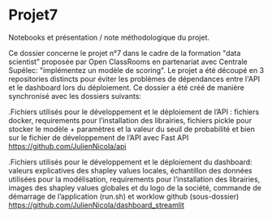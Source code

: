 # Projet7
Notebooks et présentation / note méthodologique du projet.

Ce dossier concerne le projet n°7 dans le cadre de la formation "data scientist" proposée par Open ClassRooms en partenariat avec Centrale Supélec: "implémentez un modèle de scoring". Le projet a été découpé en 3 repositories distincts pour éviter les problèmes de dépendances entre l'API et le dashboard lors du déploiement.
Ce dossier a été créé de manière synchronisé avec les dossiers suivants: 

  .Fichiers utilisés pour le développement et le déploiement de l’API : fichiers docker, requirements pour l’installation des librairies, fichiers pickle pour stocker le modèle + paramètres et la valeur du seuil de     probabilité et bien sur le fichier de développement de l’API avec Fast API https://github.com/JulienNicola/api 


  .Fichiers utilisés pour le développement et le déploiement du dashboard: valeurs explicatives des shapley values locales, échantillon des données utilisées pour la modélisation, requirements pour l’installation des librairies, images des shapley values globales et du logo de la société, commande de démarrage de l’application (run.sh) et worklow github (sous-dossier) https://github.com/JulienNicola/dashboard_streamlit 



